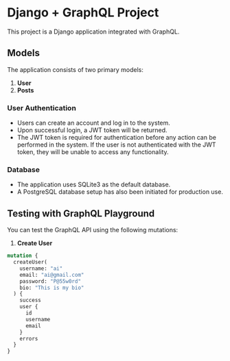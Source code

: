 # Django + GraphQL Project

This project is a Django application integrated with GraphQL.

## Models

The application consists of two primary models:

1. **User**
2. **Posts**

### User Authentication

- Users can create an account and log in to the system.
- Upon successful login, a JWT token will be returned.
- The JWT token is required for authentication before any action can be performed in the system. If the user is not authenticated with the JWT token, they will be unable to access any functionality.

### Database

- The application uses SQLite3 as the default database.
- A PostgreSQL database setup has also been initiated for production use.

## Testing with GraphQL Playground

You can test the GraphQL API using the following mutations:

1. **Create User**

```graphql
mutation {
  createUser(
    username: "ai"
    email: "ai@gmail.com"
    password: "P@55w0rd"
    bio: "This is my bio"
  ) {
    success
    user {
      id
      username
      email
    }
    errors
  }
}
